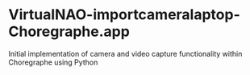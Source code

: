 ﻿# VirtualNAO-importcameralaptop-Choregraphe.app
Initial implementation of camera and video capture functionality within Choregraphe using Python
